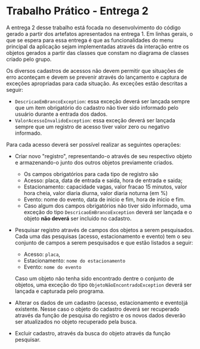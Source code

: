 # Trabalho Prático - Entrega 2
A entrega 2 desse trabalho está focada no desenvolvimento do código gerado a
partir dos artefatos apresentados na entrega 1. Em linhas gerais, o que se
espera para essa entrega é que as funcionalidades do menu principal da aplicação
sejam implementadas através da interação entre os objetos gerados a partir das
classes que constam no diagrama de classes criado pelo grupo.

Os diversos cadastros de acessos não devem permitir que situações de erro
aconteçam e devem se prevenir através do lançamento e captura de exceções
apropriadas para cada situação. As exceções estão descritas a seguir: 
- `DescricaoEmBrancoException`: essa exceção deverá ser lançada sempre que um item
    obrigatório do cadastro não tiver sido informado pelo usuário durante a
    entrada dos dados. 
- `ValorAcessoInvalidoException`: essa exceção deverá ser lançada sempre que um
    registro de acesso tiver valor zero ou negativo informado. 

Para cada acesso deverá ser possível realizar as seguintes operações: 
- Criar novo "registro", representando-o através de seu respectivo objeto e
    armazenando-o junto dos outros objetos previamente criados.
    - Os campos obrigatórios para cada tipo de registro são
	- Acesso: placa, data de entrada e saida, hora de entrada e saida;
	- Estacionamento: capacidade vagas, valor fracao 15 minutos, valor hora
	  cheia, valor diaria diurna, valor diaria noturna (em %)
	- Evento: nome do evento, data de inicio e fim, hora de inicio e fim.
    - Caso algum dos campos obrigatórios não tiver sido informado, uma exceção
	do tipo `DescricaoEmBrancoException` deverá ser lançada e o objeto **não
	deverá** ser incluído no cadastro. 

- Pesquisar registro  através de campos dos objetos a serem pesquisados. Cada
  uma das pesquisas (acesso, estacionamento e evento) tem o seu conjunto de
campos a serem pesquisados e que estão listados a seguir: 
    - Acesso: `placa`, 
    - Estacionamento: `nome do estacionamento`
    - Evento: `nome do evento`  

     Caso um objeto não tenha sido encontrado dentre o conjunto de objetos, uma
exceção do tipo `ObjetoNãoEncontradoException` deverá ser lançada e capturada
pelo programa. 


- Alterar os dados de um cadastro (acesso, estacionamento e evento)já existente.
  Nesse caso o objeto do cadastro deverá ser recuperado através da função de
pesquisa do registro e os novos dados deverão ser atualizados no objeto
recuperado pela busca. 

- Excluir cadastro, através da busca do objeto através da função pesquisar.  
